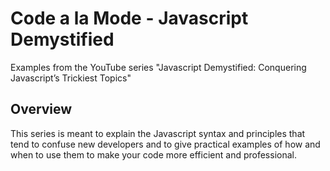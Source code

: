 # Code a la Mode - Javascript Demystified
Examples from the YouTube series "Javascript Demystified: Conquering Javascript’s Trickiest Topics"

## Overview
This series is meant to explain the Javascript syntax and principles that tend to confuse new developers and to give practical examples of how and when to use them to make your code more efficient and professional.

